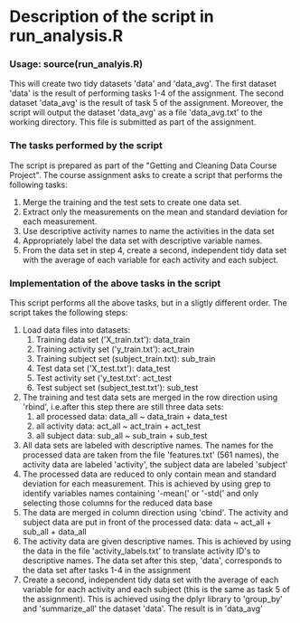 # Description of the script in run_analysis.R 

### Usage: source(run_analyis.R) 
This will create two tidy datasets 'data' and 'data_avg'. The first dataset
'data' is the result of performing tasks 1-4 of the assignment. The second
dataset 'data_avg' is the result of task 5 of the assignment. Moreover, the
script will output the dataset 'data_avg' as a file 'data_avg.txt' to the
working directory. This file is submitted as part of the assignment. 

### The tasks performed by the script 
The script is prepared as part of the "Getting and Cleaning Data Course Project".
The course assignment asks to create a script that performs the following tasks: 
  1) Merge the training and the test sets to create one data set.
  2) Extract only the measurements on the mean and standard deviation for 
     each measurement.
  3) Use descriptive activity names to name the activities in the data set
  4) Appropriately label the data set with descriptive variable names.
  5) From the data set in step 4, create a second, independent 
     tidy data set with the average of each variable for each activity and
     each subject. 
     
### Implementation of the above tasks in the script
     
This script performs all the above tasks, but in a sligtly different order.
The script takes the following steps:
  1) Load data files into datasets: 
        1) Training data set ('X_train.txt'):    data_train
        2) Training activity set ('y_train.txt'):  act_train
        3) Training subject set (subject_train.txt): sub_train
        4) Test data set ('X_test.txt'):        data_test
        5) Test activity set ('y_test.txt':    act_test
        6) Test subject set (subject_test.txt'):     sub_test
  2) The training and test data sets are merged in the row direction using 'rbind',
     i.e.after this step there are still three data sets:
        1) all processed data: data_all ~ data_train + data_test
        2) all activity data:  act_all  ~ act_train  + act_test
        3) all subject data:   sub_all  ~ sub_train  + sub_test
  3) All data sets are labeled with descriptive names. The names for the
     processed data are taken from the file 'features.txt' (561 names),
     the activity data are labeled 'activity', the subject data are labeled 'subject'
  4) The processed data are reduced to only contain mean and standard
     deviation for each measurement. This is achieved by using grep to identify
     variables names containing '-mean(' or '-std(' and only selecting those
     columns for the reduced data base
  5) The data are merged in column direction using 'cbind'. The activity and subject data
     are put in front of the processed data: data ~ act_all + sub_all + data_all
  6) The activity data are given descriptive names. This is achieved by using
     the data in the file 'activity_labels.txt' to translate activity ID's to
     descriptive names. 
     The data set after this step, 'data', corresponds to the data set after tasks 1-4
     in the assignment
  7) Create a second, independent tidy data set with the average of each variable
     for each activity and each subject (this is the same as task 5 of the
     assignment). This is achieved using the dplyr library to 'group_by' and 'summarize_all'
     the dataset 'data'. The result is in 'data_avg'

